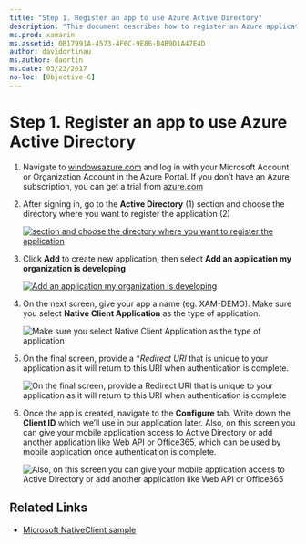 ```yaml
---
title: "Step 1. Register an app to use Azure Active Directory"
description: "This document describes how to register an Azure application with Azure Active Directory so that it can be securely accessed by mobile clients."
ms.prod: xamarin
ms.assetid: 0B17991A-4573-4F6C-9E86-D4B9D1A47E4D
author: davidortinau
ms.author: daortin
ms.date: 03/23/2017
no-loc: [Objective-C]
---
```


# Step 1. Register an app to use Azure Active Directory

1. Navigate to [windowsazure.com](https://windowsazure.com)
   and log in with your Microsoft Account or Organization Account
   in the Azure Portal. If you don’t have an Azure
   subscription, you can get a trial from
   [azure.com](https://www.azure.com)

2. After signing in, go to the **Active Directory** (1)
   section and choose the directory where you want
   to register the application (2)

   [![section and choose the directory where you want to register the application](register-images/01.-active-directory-in-azure-portal-sml.jpg)](register-images/01.-active-directory-in-azure-portal.jpg#lightbox)

3. Click **Add** to create new application, then
   select **Add an application my organization is developing**

   [![Add an application my organization is developing](register-images/02.-add-new-application-sml.jpg)](register-images/02.-add-new-application.jpg#lightbox)

4. On the next screen, give your app a name (eg. XAM-DEMO).
   Make sure you select **Native Client Application** as the type of application.

   ![Make sure you select Native Client Application as the type of application](register-images/03.-app-name.jpg)

5. On the final screen, provide a **Redirect URI* that is unique
   to your application as it will return to this URI when
   authentication is complete.

   ![On the final screen, provide a Redirect URI that is unique to your application as it will return to this URI when   authentication is complete](register-images/04.-app-redirect.jpg)

6. Once the app is created, navigate to the **Configure** tab.
   Write down the **Client ID** which we’ll use in our application
   later. Also, on this screen you can give your mobile application
   access to Active Directory or add another application like
   Web API or Office365, which can be used by mobile application once
   authentication is complete.

   ![Also, on this screen you can give your mobile application access to Active Directory or add another application like Web API or Office365](register-images/05.-configure.jpg)

## Related Links

- [Microsoft NativeClient sample](https://github.com/AzureADSamples/NativeClient-MultiTarget-DotNet)
